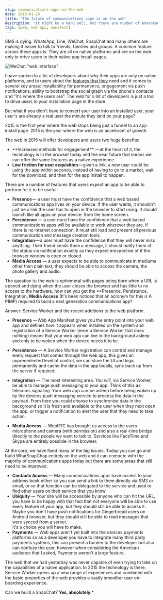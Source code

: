 ```yaml
---
slug: communications-apps-on-the-web
date: 2015-01-18
title: "The future of communications apps is on the web"
description: "It might be a hard sell, but there are number of advantages to using the web."
tags: [pwa, web app, manifest]
---
```


SMS is dying. WhatsApp, Line, WeChat, SnapChat and many others are making it 
easier to talk to friends, families and groups. A common feature across these 
apps is: They are all on native platforms and are on the web only to drive users 
to their native app install pages.

![WeChat "web interface"](/images/wechat.jpg)

I have spoken to a lot of developers about why their apps are only on native 
platforms, and to users about the [features that 
they](http://www.google.com/insights/consumersurveys/view?survey=brtdoucbr2hje&question=2&dataGen=87&tb=rt) need and it comes to several key areas: Installability for permanence, 
engagement via push notifications, ability to bootstrap the social graph via
the phone's contacts and "it's where the users are".  The web for a lot of developers is just a tool to drive users to your installation  page in the store. 

But what if you didn't have to convert your user into an installed user, your 
user's are already a real user the minute they land on your page?

2015 is the first year where the web stops being just a funnel to an app install 
page. 2015 is the year where the web is an accelerant of growth.

The web in 2015 will offer developers and users two huge benefits:

* **Increased methods for engagement ** &mdash; at the heart of it, the technology is 
  in the browser today and the near future that means we can offer the same 
  features as a native experience.
* **Low friction for user acquisition** &mdash; given a link, a new user could be 
  using the app within seconds, instead of having to go to a market, wait for 
  the download, and then for the app install to happen.

There are a number of features that users expect an app to be able to perform 
for it to be useful:

* **Presence** &mdash; a user must have the confidence that a web based 
  communications app lives on your device. If the user wants, it shouldn't just 
  be a link the user has to open in the browser to start using. It should launch 
  like all apps on your device: from the home screen.
* **Persistence** &mdash; a user must have the confidence that a web based 
  communications apps will be available to work wherever they are. If there is 
  no internet connection, it must still load and present all previous 
  communication and message creation tools.
* **Integration** &mdash; a user must have the confidence that they will never miss 
  anything. Their friend sends them a message, it should notify them of the 
  status via notification exactly as they expect irrespective of if the browser 
  window is open or closed.
* **Media Access** &mdash; a user expects to be able to communicate in mediums 
  other than plain text, they should be able to access the camera, the photo 
  gallery and audio.

The question is: the web is ephemeral with pages being born when a URL is opened 
and dying when the user closes the browser and has little to no access to the 
hardware, how can you get the **Presence, Persistence, Integration, **Media 
Access** (It's been noticed that an acronym for this is A PIMP) required to 
build a next generation communications app? 

Answer: Service Worker and the recent additions to the web platform.

* **Presence** — Web App Manifest gives you the entry point into your web app 
and defines how it appears when installed on the system and registration of a 
Service Worker (even a Service Worker that does nothing) means that your web app 
can live in the background asleep and only to be woken when the device needs it 
to be.

* **Persistence** &mdash; A Service Worker registration can control and manage every 
request that comes through the web app, this gives an unprecedented level of 
control, we can store the UI and logic permanently and cache the data in the app 
locally, sync back up from the server if required.

* **Integration** &mdash; The most interesting area. _You will_, via Service Worker, be 
able to manage push messaging to your app. Think of this as telecoms signaling. 
Your web app can be asleep before being woken up by the devices push messaging 
service to process the data in the payload. From here you could choose to 
synchronise data in the background so it is fresh and available to the user when 
they next open the app, or trigger a notification to alert the user that they 
need to take action.

* **Media Access** &mdash; WebRTC has brought us access to the users microphone and 
camera (with permission) and also a real-time bridge directly to the people we 
want to talk to.  Services like FaceTime and Skype are entirely possible in the 
browser.

At the core, we have fixed many of the big issues. Today you can go and build 
WhatSnapChap entirely on the web and it can compete with the majority of 
communications apps today but there are some areas that still need to be 
improved:

* **Contacts Access** &mdash; Many communications apps have access to your address 
  book either so you can send a link to them directly via SMS or email, or so 
  that function can be delegated to the service and used to find other users on 
  their service that you know.
* **Ubiquity** &mdash; Your site will be accessible by anyone who can hit the URL, you 
  have to be happy with that fact that not everyone will be able to use every 
  feature of your app, but they should still be able to access it.  Maybe you 
  don't have push notifications for Gingerbread users on Android browser, but 
  they should still be able to read messages that were synced from a server.  
  It's a choice you will have to make.
* **Payments** &mdash; Web apps aren't yet built into the devices payments 
  platforms so as a developer you have to integrate many third party payments 
  systems, this can present a burden to the developer but also can confuse the 
  user, however when considering the American audience that I asked, Payments 
  weren't a large feature.

The web that we had yesterday was never capable of even trying to take on the 
capabilities of a native application.  In 2015 the technology is there. Service Worker
opens up a new range of experiences and combined with the basic properties of the web
provides a vastly smoother user on-boarding experience. 

Can we build a SnapChat? 
**Yes, absolutely.***